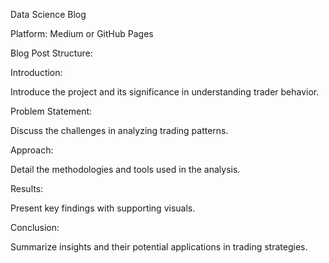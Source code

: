 Data Science Blog

Platform: Medium or GitHub Pages

Blog Post Structure:

Introduction:

Introduce the project and its significance in understanding trader behavior.

Problem Statement:

Discuss the challenges in analyzing trading patterns.

Approach:

Detail the methodologies and tools used in the analysis.

Results:

Present key findings with supporting visuals.

Conclusion:

Summarize insights and their potential applications in trading strategies.
